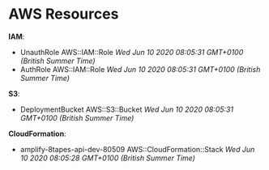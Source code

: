 # AWS Resources

**IAM**:  
* UnauthRole AWS::IAM::Role *Wed Jun 10 2020 08:05:31 GMT+0100 (British Summer Time)*
* AuthRole AWS::IAM::Role *Wed Jun 10 2020 08:05:31 GMT+0100 (British Summer Time)*

**S3**:
* DeploymentBucket AWS::S3::Bucket *Wed Jun 10 2020 08:05:31 GMT+0100 (British Summer Time)*

**CloudFormation**:
* amplify-8tapes-api-dev-80509 AWS::CloudFormation::Stack *Wed Jun 10 2020 08:05:28 GMT+0100 (British Summer Time)*
